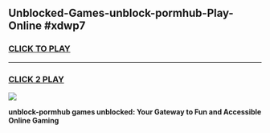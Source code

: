 
## Unblocked-Games-unblock-pormhub-Play-Online #xdwp7
<h3>
<a href="https://news.freeplayer.one?title=unblock-pormhub&ref=3">CLICK TO PLAY</a></h3>
<hr>

<h3>
<a href="https://news.freeplayer.one?title=unblock-pormhub&ref=3">CLICK 2 PLAY</a>
  
</h3>

<a href="https://news.freeplayer.one?title=unblock-pormhub&ref=3"><img src="https://clearcache.store/games.png"></a>


**unblock-pormhub games unblocked: Your Gateway to Fun and Accessible Online Gaming**
